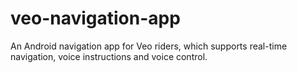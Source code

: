 # veo-navigation-app
An Android navigation app for Veo riders, which supports real-time navigation, voice instructions and voice control.
